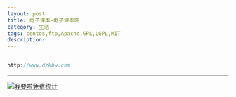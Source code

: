 ```yaml
---
layout: post
title: 电子课本-电子课本网
category: 生活
tags: centos,ftp,Apache,GPL,LGPL,MIT
description: 
---
```


```javascript

http://www.dzkbw.com

```



---


<script language="javascript" type="text/javascript" src="//js.users.51.la/19176892.js"></script>
<noscript><a href="//www.51.la/?19176892" target="_blank"><img alt="&#x6211;&#x8981;&#x5566;&#x514D;&#x8D39;&#x7EDF;&#x8BA1;" src="//img.users.51.la/19176892.asp" style="border:none" /></a></noscript>

